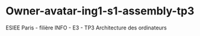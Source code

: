# Owner-avatar-ing1-s1-assembly-tp3
ESIEE Paris - filière INFO - E3 - TP3 Architecture des ordinateurs
